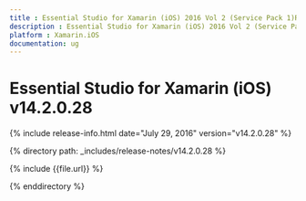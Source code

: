 ```yaml
---
title : Essential Studio for Xamarin (iOS) 2016 Vol 2 (Service Pack 1)Release Notes
description : Essential Studio for Xamarin (iOS) 2016 Vol 2 (Service Pack 1)Release Notes
platform : Xamarin.iOS
documentation: ug
---
```


# Essential Studio for Xamarin (iOS) v14.2.0.28

{% include release-info.html date="July 29, 2016" version="v14.2.0.28" %} 

{% directory path: _includes/release-notes/v14.2.0.28 %}

{% include {{file.url}} %}

{% enddirectory %}